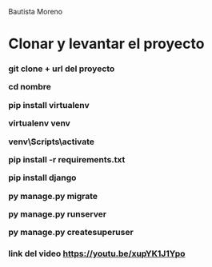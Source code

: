 Bautista Moreno

# Clonar y levantar el proyecto

<h3> git clone + url del proyecto 



cd nombre 


pip install virtualenv 


virtualenv venv 


venv\Scripts\activate 


pip install -r requirements.txt 


pip install django 


py manage.py migrate 


py manage.py runserver 


py manage.py createsuperuser 


<h3>


link del video https://youtu.be/xupYK1J1Ypo
